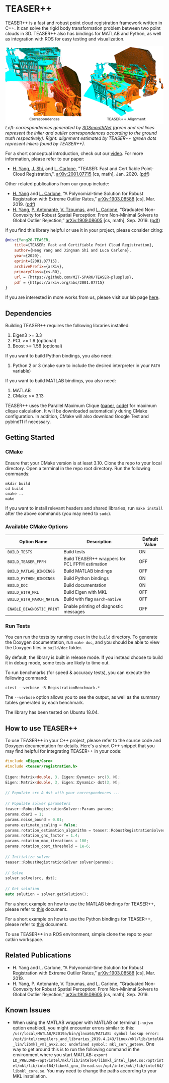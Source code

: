 # TEASER++
TEASER++ is a fast and robust point cloud registration framework written in C++. It can solve the rigid body transformation problem between two point clouds in 3D. TEASER++ also has bindings for MATLAB and Python, as well as integration with ROS for easy testing and visualization.   

![](doc/banner.png)
*Left: correspondences generated by [3DSmoothNet](https://github.com/zgojcic/3DSmoothNet) (green and red lines represent the inlier and outlier correspondences according to the ground truth respectively). Right: alignment estimated by TEASER++ (green dots represent inliers found by TEASER++).*

For a short conceptual introduction, check out our [video](https://www.youtube.com/watch?v=xib1RSUoeeQ). For more information, please refer to our paper:
- [H. Yang](http://hankyang.mit.edu/), [J. Shi](http://jingnanshi.com/), and [L. Carlone](http://lucacarlone.mit.edu/), "TEASER: Fast and Certifiable Point-Cloud Registration,". [arXiv:2001.07715](https://arxiv.org/abs/2001.07715) [cs, math], Jan. 2020. ([pdf](https://arxiv.org/pdf/2001.07715.pdf))

Other related publications from our group include:
- [H. Yang](http://hankyang.mit.edu/) and [L. Carlone](http://lucacarlone.mit.edu/), “A Polynomial-time Solution for Robust Registration with Extreme Outlier Rates,” [arXiv:1903.08588](https://arxiv.org/abs/1903.08588) [cs], Mar. 2019. ([pdf](https://arxiv.org/pdf/1903.08588.pdf))
- [H. Yang](http://hankyang.mit.edu/), [P. Antonante](http://www.mit.edu/~antonap/), [V. Tzoumas](https://vasileiostzoumas.com/), and [L. Carlone](http://lucacarlone.mit.edu/), “Graduated Non-Convexity for Robust Spatial Perception: From Non-Minimal Solvers to Global Outlier Rejection,” [arXiv:1909.08605](https://arxiv.org/abs/1909.08605) [cs, math], Sep. 2019. ([pdf](https://arxiv.org/pdf/1909.08605))

If you find this library helpful or use it in your project, please consider citing:
```bibtex
@misc{Yang20-TEASER,
    title={TEASER: Fast and Certifiable Point Cloud Registration},
    author={Heng Yang and Jingnan Shi and Luca Carlone},
    year={2020},
    eprint={2001.07715},
    archivePrefix={arXiv},
    primaryClass={cs.RO},
    url = {https://github.com/MIT-SPARK/TEASER-plusplus},
    pdf = {https://arxiv.org/abs/2001.07715}
}
```

If you are interested in more works from us, please visit our lab page [here](http://web.mit.edu/sparklab/).

## Dependencies
Building TEASER++ requires the following libraries installed: 
1. Eigen3 >= 3.3
2. PCL >= 1.9 (optional)
3. Boost >= 1.58 (optional)

If you want to build Python bindings, you also need:
1. Python 2 or 3 (make sure to include the desired interpreter in your `PATH` variable)

If you want to build MATLAB bindings, you also need:
1. MATLAB 
2. CMake >= 3.13

TEASER++ uses the Parallel Maximum Clique ([paper](https://arxiv.org/abs/1302.6256), [code](https://github.com/ryanrossi/pmc)) for maximum clique calculation. It will be downloaded automatically during CMake configuration. In addition, CMake will also download Google Test and pybind11 if necessary.

## Getting Started
### CMake
Ensure that your CMake version is at least 3.10. Clone the repo to your local directory. Open a terminal in the repo root directory. Run the following commands:
```shell
mkdir build
cd build
cmake ..
make
```
If you want to install relevant headers and shared libraries, run `make install` after the above commands (you may need to `sudo`).

### Available CMake Options

| Option Name            | Description         | Default Value |
|------------------------|---------------------|---------------|
|`BUILD_TESTS`             | Build tests         |  ON           |
|`BUILD_TEASER_FPFH`       | Build TEASER++ wrappers for PCL FPFH estimation | OFF |
|`BUILD_MATLAB_BINDINGS`   | Build MATLAB bindings | OFF |
|`BUILD_PYTHON_BINDINGS`  | Build Python bindings | ON |
|`BUILD_DOC` | Build documentation   | ON |
|`BUILD_WITH_MKL`| Build Eigen with MKL  |  OFF|
|`BUILD_WITH_MARCH_NATIVE`| Build with flag `march=native` | OFF |
|`ENABLE_DIAGNOSTIC_PRINT`| Enable printing of diagnostic messages | OFF |

### Run Tests
You can run the tests by running `ctest` in the `build` directory. To generate the Doxygen documentation, run `make doc`, and you should be able to view the Doxygen files in `build/doc` folder. 

By default, the library is built in release mode. If you instead choose to build it in debug mode, some tests are likely to time out. 

To run benchmarks (for speed & accuracy tests), you can execute the following command:
```shell
ctest --verbose -R RegistrationBenchmark.*
```
The `--verbose` option allows you to see the output, as well as the summary tables generated by each benchmark.

The library has been tested on Ubuntu 18.04. 

## How to use TEASER++
To use TEASER++ in your C++ project, please refer to the source code and Doxygen documentation for details. Here's a short C++ snippet that you may find helpful for integrating TEASER++ in your code:
```c++
#include <Eigen/Core>
#include <teaser/registration.h>

Eigen::Matrix<double, 3, Eigen::Dynamic> src(3, N);
Eigen::Matrix<double, 3, Eigen::Dynamic> dst(3, N);

// Populate src & dst with your correspondences ...

// Populate solver parameters
teaser::RobustRegistrationSolver::Params params;
params.cbar2 = 1;
params.noise_bound = 0.01;
params.estimate_scaling = false;
params.rotation_estimation_algorithm = teaser::RobustRegistrationSolver::ROTATION_ESTIMATION_ALGORITHM::GNC_TLS;
params.rotation_gnc_factor = 1.4;
params.rotation_max_iterations = 100;
params.rotation_cost_threshold = 1e-6;

// Initialize solver
teaser::RobustRegistrationSolver solver(params);

// Solve
solver.solve(src, dst);

// Get solution
auto solution = solver.getSolution();
```

For a short example on how to use the MATLAB bindings for TEASER++, please refer to [this](matlab/README.md) document.

For a short example on how to use the Python bindings for TEASER++, please refer to [this](python/README.md) document.

To use TEASER++ in a ROS environment, simple clone the repo to your catkin workspace.

## Related Publications
- H. Yang and L. Carlone, “A Polynomial-time Solution for Robust Registration with Extreme Outlier Rates,” [arXiv:1903.08588](https://arxiv.org/abs/1903.08588) [cs], Mar. 2019.
- H. Yang, P. Antonante, V. Tzoumas, and L. Carlone, “Graduated Non-Convexity for Robust Spatial Perception: From Non-Minimal Solvers to Global Outlier Rejection,” [arXiv:1909.08605](https://arxiv.org/abs/1909.08605) [cs, math], Sep. 2019.

## Known Issues
- When using the MATLAB wrapper with MATLAB on terminal (`-nojvm` option enabled), you might encounter errors similar to this:
`/usr/local/MATLAB/R2019a/bin/glnxa64/MATLAB: symbol lookup error: /opt/intel/compilers_and_libraries_2019.4.243/linux/mkl/lib/intel64_lin/libmkl_vml_avx2.so: undefined symbol: mkl_serv_getenv`. One way to get around this is to run the following command in the environment where you start MATLAB: 
`export LD_PRELOAD=/opt/intel/mkl/lib/intel64/libmkl_intel_lp64.so:/opt/intel/mkl/lib/intel64/libmkl_gnu_thread.so:/opt/intel/mkl/lib/intel64/libmkl_core.so`. You may need to change the paths according to your MKL installation.
